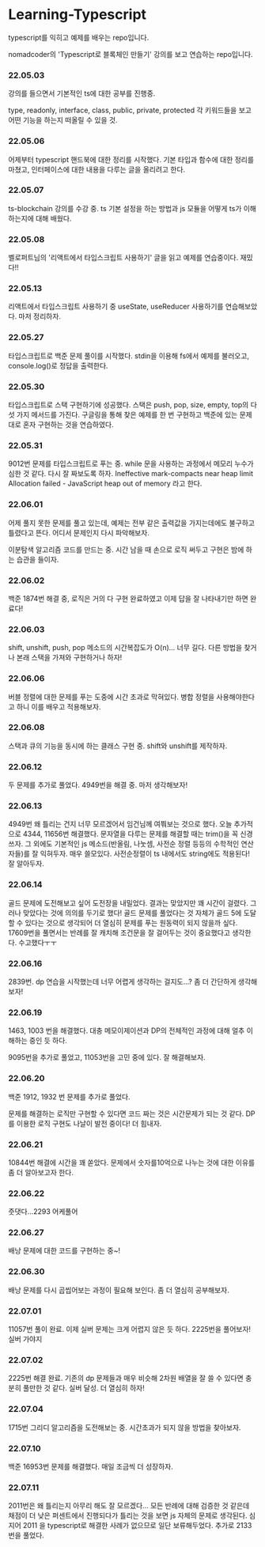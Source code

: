 # Learning-Typescript
typescript를 익히고 예제를 배우는 repo입니다.

nomadcoder의 'Typescript로 블록체인 만들기' 강의를 보고 연습하는 repo입니다.


### 22.05.03

강의를 들으면서 기본적인 ts에 대한 공부를 진행중.

type, readonly, interface, class, public, private, protected
각 키워드들을 보고 어떤 기능을 하는지 떠올릴 수 있을 것.

### 22.05.06

어제부터 typescript 핸드북에 대한 정리를 시작했다.
기본 타입과 함수에 대한 정리를 마쳤고, 인터페이스에 대한 내용을 다루는 글을 올리려고 한다.
### 22.05.07

ts-blockchain 강의를 수강 중. ts 기본 설정을 하는 방법과 js 모듈을 어떻게 ts가 이해하는지에 대해 배웠다.

### 22.05.08

벨로퍼트님의 '리액트에서 타입스크립트 사용하기' 글을 읽고 예제를 연습중이다. 재밌다!!

### 22.05.13

리액트에서 타입스크립트 사용하기 중 useState, useReducer 사용하기를 연습해보았다. 마저 정리하자.

### 22.05.27

타입스크립트로 백준 문제 풀이를 시작했다. stdin을 이용해 fs에서 예제를 불러오고, console.log()로 정답을 출력한다.

### 22.05.30

타입스크립트로 스택 구현하기에 성공했다. 스택은 push, pop, size, empty, top의 다섯 가지 메서드를 가진다. 구글링을 통해 찾은 예제를 한 번 구현하고 백준에 있는 문제대로 혼자 구현하는 것을 연습하였다.

### 22.05.31

9012번 문제를 타입스크립트로 푸는 중. while 문을 사용하는 과정에서 메모리 누수가 심한 것 같다. 다시 잘 짜보도록 하자.
Ineffective mark-compacts near heap limit Allocation failed - JavaScript heap out of memory 라고 한다. 

### 22.06.01

어제 풀지 못한 문제를 풀고 있는데, 예제는 전부 같은 출력값을 가지는데에도 불구하고 틀렸다고 뜬다.
어디서 문제인지 다시 파악해보자.

이분탐색 알고리즘 코드를 만드는 중.
시간 남을 때 손으로 로직 써두고
구현은 밤에 하는 습관을 들이자.

### 22.06.02

백준 1874번 해결 중, 로직은 거의 다 구현 완료하였고
이제 답을 잘 나타내기만 하면 완료다!

### 22.06.03

shift, unshift, push, pop 메소드의 시간복잡도가 O(n)... 너무 길다. 다른 방법을 찾거나 본래 스택을 가져와 구현하거나 하자!

### 22.06.06

버블 정렬에 대한 문제를 푸는 도중에 시간 초과로 막혀있다. 병합 정렬을 사용해야한다고 하니 이를 배우고 적용해보자.

### 22.06.08

스택과 큐의 기능을 동시에 하는 클래스 구현 중. shift와 unshift를 제작하자.

### 22.06.12

두 문제를 추가로 풀었다. 4949번을 해결 중. 마저 생각해보자!

### 22.06.13

4949번 왜 틀리는 건지 너무 모르겠어서 임건님께 여쭤보는 것으로 했다. 오늘 추가적으로 4344, 11656번 해결했다.
문자열을 다루는 문제를 해결할 때는 trim()을 꼭 신경쓰자.
그 외에도 기본적인 js 메소드(반올림, 나눗셈, 사전순 정렬 등등의 수학적인 연산자들)를 잘 익혀두자. 매우 쓸모있다.
사전순정렬이 ts 내에서도 string에도 적용된다! 잘 알아두자.

### 22.06.14

골드 문제에 도전해보고 싶어 도전장을 내밀었다. 결과는 맞았지만 꽤 시간이 걸렸다. 그러나 맞았다는 것에 의의를 두기로 했다!
골드 문제를 풀었다는 것 자체가 골드 5에 도달할 수 있다는 것으로 생각되어 더 열심히 문제를 푸는 원동력이 되지 않을까 싶다.
17609번을 풀면서는 반례를 잘 캐치해 조건문을 잘 걸어두는 것이 중요했다고 생각한다.
수고했다ㅜㅜ

### 22.06.16

2839번. dp 연습을 시작했는데 너무 어렵게 생각하는 걸지도...? 좀 더 간단하게 생각해보자!

### 22.06.19

1463, 1003 번을 해결했다. 대충 메모이제이션과 DP의 전체적인 과정에 대해 얼추 이해하는 중인 듯 하다.

9095번을 추가로 풀었고, 11053번을 고민 중에 있다. 잘 해결해보자.

### 22.06.20

백준 1912, 1932 번 문제를 추가로 풀었다.

문제를 해결하는 로직만 구현할 수 있다면 코드 짜는 것은 시간문제가 되는 것 같다.
DP를 이용한 로직 구현도 나날이 발전 중이다!
더 힘내자.

### 22.06.21

10844번 해결에 시간을 꽤 쏟았다. 문제에서 숫자를10억으로 나누는 것에 대한 이유를 좀 더 알아보고자 한다.

### 22.06.22

줏댓다...2293 어케풀어

### 22.06.27

배낭 문제에 대한 코드를 구현하는 중~!

### 22.06.30

배낭 문제를 다시 곱씹어보는 과정이 필요해 보인다.
좀 더 열심히 공부해보자.

### 22.07.01

11057번 풀이 완료. 이제 실버 문제는 크게 어렵지 않은 듯 하다.
2225번을 풀어보자! 실버 가야지

### 22.07.02

2225번 해결 완료. 기존의 dp 문제들과 매우 비슷해 2차원 배열을 잘 쓸 수 있다면 충분히 풀만한 것 같다.
실버 달성. 더 열심히 하자!

### 22.07.04

1715번 그리디 알고리즘을 도전해보는 중. 시간초과가 되지 않을 방법을 찾아보자.

### 22.07.10

백준 16953번 문제를 해결했다. 매일 조금씩 더 성장하자.

### 22.07.11

2011번은 왜 틀리는지 아무리 해도 잘 모르겠다... 모든 반례에 대해 검증한 것 같은데
채점이 더 낮은 퍼센트에서 진행되다가 틀리는 것을 보면 js 자체의 문제로 생각된다.
심지어 2011 을 typescript로 해결한 사례가 없으므로 일단 보류해두었다.
추가로 2133번을 풀었다.